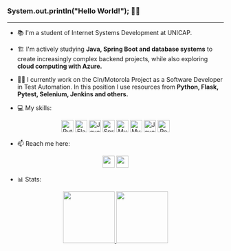 ### System.out.println("Hello World!"); 👋🏼
<hr>

- 📚 I'm a student of Internet Systems Development at UNICAP.
- 🏗️ I'm actively studying **Java, Spring Boot and database systems** to create increasingly complex backend projects, while also exploring **cloud computing with Azure.**
- 👨‍💻 I currently work on the CIn/Motorola Project as a Software Developer in Test Automation. In this position I use resources from **Python, Flask, Pytest, Selenium, Jenkins and others.**
  
- 💻 My skills:

<link rel="stylesheet" href="https://cdn.jsdelivr.net/gh/devicons/devicon@v2.15.1/devicon.min.css">
          
<div align="center">
  <img height="28" src="https://img.shields.io/badge/Python-3776AB?style=for-the-badge&logo=python&logoColor=white" alt="Python" style="pointer-events: none;">
  <img height="28" src="https://img.shields.io/badge/Flask-000000?style=for-the-badge&logo=flask&logoColor=white" alt="Flask" style="pointer-events: none;">
  <img height="28" src="https://img.shields.io/badge/Java-ED8B00?style=for-the-badge&logo=openjdk&logoColor=white" alt="Java" style="pointer-events: none;">
  <img height="28" src="https://img.shields.io/badge/Spring-6DB33F?style=for-the-badge&logo=spring&logoColor=white" alt="Spring" style="pointer-events: none;">
  <img height="28" src="https://img.shields.io/badge/MySQL-00000F?style=for-the-badge&logo=mysql&logoColor=white" alt="MySQL" style="pointer-events: none;">
  <img height="28" src="https://img.shields.io/badge/GIT-E44C30?style=for-the-badge&logo=git&logoColor=white" alt="MySQL" style="pointer-events: none;">
  <img height="28" src="https://img.shields.io/badge/JavaScript-F7DF1E?style=for-the-badge&logo=javascript&logoColor=black" alt="JavaScript" style="pointer-events: none;">
  <img height="28" src="https://img.shields.io/badge/React-20232A?style=for-the-badge&logo=react&logoColor=61DAFB" alt="React" style="pointer-events: none;">
</div>

- 📫 Reach me here:

<div align="center">
<a href="https://www.linkedin.com/in/hamiltongomes-8/"><img height="28" src="https://img.shields.io/badge/LinkedIn-0077B5?style=for-the-badge&logo=linkedin&logoColor=white"></a>
<!--- <a href="https://www.hackerrank.com/profile/hamilton_gomes8"><img height="28" src="https://img.shields.io/badge/-Hackerrank-2EC866?style=for-the-badge&logo=HackerRank&logoColor=white"></a> -->
<a href="mailto:hamilton.gomes8@hotmail.com"><img height="28" src="https://img.shields.io/badge/Microsoft_Outlook-0078D4?style=for-the-badge&logo=microsoft-outlook&logoColor=white"></a>
</div>

- 📊 Stats:

<div align="center">
<a href="https://github.com/hamiltonGomes">
<img height="120em" src="https://github-readme-stats.vercel.app/api?username=hamiltonGomes&show_icons=true&theme=chartreuse-dark&include_all_commits=true&count_private=true"/>
<img height="120em" src="https://github-readme-stats.vercel.app/api/top-langs/?username=hamiltonGomes&layout=compact&langs_count=7&theme=chartreuse-dark"/>
</div>

<!--- ![](https://komarev.com/ghpvc/?username=hamiltonGomes) -->
